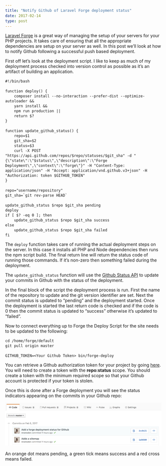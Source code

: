 ```yaml
---
title: "Notify Github of Laravel Forge deployment status"
date: 2017-02-14
type: post
---
```


[Laravel Forge](https://forge.laravel.com/) is a great way of managing the setup of your servers for your PHP projects. It takes care of ensuring that all the appropriate dependencies are setup on your server as well. In this post we’ll look at how to notify Github following a successful push based deployment.

First off let’s look at the deployment script. I like to keep as much of my deployment process checked into version control as possible as it’s an artifact of building an application.

```shell
#!/bin/bash

function deploy() {
    composer install --no-interaction --prefer-dist --optimize-autoloader && 
    yarn install && 
    npm run production ||
    return $?
}

function update_github_status() {
    repo=$1
    git_sha=$2
    status=$3
    curl -X POST "https://api.github.com/repos/$repo/statuses/$git_sha" -d "{\"state\":\"$status\",\"description\":\"Forge Deployment\",\"context\":\"forge\"}" -H "Content-Type: application/json" -H "Accept: application/vnd.github.v3+json" -H "Authorization: token $GITHUB_TOKEN"
}

repo="username/repository"
git_sha=`git rev-parse HEAD`

update_github_status $repo $git_sha pending
deploy
if [ $? -eq 0 ]; then
    update_github_status $repo $git_sha success
else
    update_github_status $repo $git_sha failed
fi
```

The `deploy` function takes care of running the actual deployment steps on the server. In this case it installs all PHP and Node dependencies then runs the npm script build. The final return line will return the status code of running those commands. If it’s non-zero then something failed during the deployment.

The `update_github_status` function will use the [Github Status API](https://developer.github.com/v3/repos/statuses/) to update your commits in Github with the status of the deployment.

In the final block of the script the deployment process is run. First the name of the repository to update and the git version identifier are set. Next the commit status is updated to “pending” and the deployment started. Once the deployment is started the last return code is checked and if the code is 0 then the commit status is updated to “success” otherwise it’s updated to “failed”.

Now to connect everything up to Forge the Deploy Script for the site needs to be updated to the following:

```shell
cd /home/forge/default
git pull origin master

GITHUB_TOKEN=<Your Github Token> bin/forge-deploy
```

You can retrieve a Github authorization token for your project by going [here](https://github.com/settings/tokens/new). You will need to create a token with the **repo:status** scope. You should create a token with the minimum required scope so that your Github account is protected if your token is stolen.

Once this is done after a Forge deployment you will see the status indicators appearing on the commits in your Github repo:

![](commits.png)

An orange dot means pending, a green tick means success and a red cross means failed.

